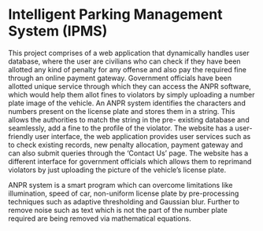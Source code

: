 # Intelligent Parking Management System (IPMS)

This project comprises of a web application that dynamically handles user database, where the user are civilians who can check if they have been allotted any kind of penalty for any offense and also pay the required fine through an online payment gateway. Government officials have been allotted unique service through which they can access the ANPR software, which would help them allot fines to violators by simply uploading a number plate image of the vehicle. An ANPR system identifies the characters and numbers present on the license plate and stores them in a string. This allows the authorities to match the string in the pre- existing database and seamlessly, add a fine to the profile of the violator. The website has a user-friendly user interface, the web application provides user services such as to check existing records, new penalty allocation, payment gateway and can also submit queries through the ‘Contact Us’ page. The website has a different interface for government officials which allows them to reprimand violators by just uploading the picture of the vehicle’s license plate. 

ANPR system is a smart program which can overcome limitations like illumination, speed of car, non-uniform license plate by pre-processing techniques such as adaptive thresholding and Gaussian blur. Further to remove noise such as text which is not the part of the number plate required are being removed via mathematical equations.



